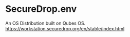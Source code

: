 # SecureDrop.env
An OS Distribution built on Qubes OS. https://workstation.securedrop.org/en/stable/index.html
